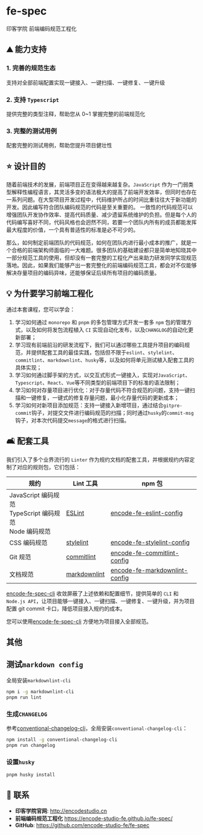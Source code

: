 # fe-spec

印客学院 前端编码规范工程化

## :mountain: 能力支持

### 1. 完善的规范生态

支持对全部前端配置实现一键接入、一键扫描、一键修复、一键升级

### 2. 支持 `Typescript`

提供完整的类型注释，帮助您从 0~1 掌握完整的前端规范化

### 3. 完整的测试用例

配套完整的测试用例，帮助您提升项目健壮性

## :star: 设计目的

随着前端技术的发展，前端项目正在变得越来越复杂。`JavaScript` 作为一门弱类型解释性编程语言，其灵活多变的语法极大的提高了前端开发效率，但同时也存在一系列问题。在大型项目开发过程中，代码维护所占的时间比重往往大于新功能的开发。因此编写符合团队编码规范的代码是至关重要的。 一致性的代码规范可以增强团队开发协作效率、提高代码质量、减少遗留系统维护的负担。但是每个人的代码编写喜好不同，代码风格也会迥然不同，若要一个团队内所有的成员都能发挥最大程度的价值，一个具有普适性的标准是必不可少的。

那么，如何制定前端团队的代码规范，如何在团队内进行最小成本的推广，就是一个合格的前端架构师面临的一大难题。很多团队的基础建设都只是简单地知晓其中一部分规范工具的使用，但却没有一套完整的工程化产出来助力研发同学实现规范落地。因此，如果我们能够产出一套完整化的前端编码规范工具，都会对不仅能够解决存量项目的编码异味，还能够保证后续所有项目的编码质量。

## :bulb: 为什要学习前端工程化

通过本套课程，您可以学会：

1. 学习如何通过 `monorepo` 和 `pnpm` 的多包管理方式开发一套多 `npm` 包的管理方式，以及如何将发包流程植入 `CI` 实现自动化发布，以及`CHANGLOG`的自动化更新部署；
2. 学习现有前端前沿的研发流程下，我们可以通过哪些工具提升项目的编码规范，并提供配套工具的最佳实践，包括但不限于`eslint`、`stylelint`、`commitlint`、`markdownlint`、`husky`等，以及如何将单元测试植入配套工具的具体实现；
3. 学习如何通过脚手架的方式，以交互式形式一键接入，实现对`JavaScript`、`Typescript`、`React`、`Vue`等不同类型的前端项目下的标准的语法限制；
4. 学习如何对存量项目进行优化：对于存量代码不符合规范的问题，支持一键扫描和一键修复，一键式的修复存量问题，最小化存量代码的更新成本；
5. 学习如何对新项目添加规范：支持一键接入新增项目，通过结合`gitpre-commit`钩子，对提交文件进行编码规范的扫描；同时通过`husky`的`commit-msg`钩子，对本次代码提交`message`的格式进行扫描。

## :couch_and_lamp: 配套工具

我们引入了多个业界流行的 `Linter` 作为规约文档的配套工具，并根据规约内容定制了对应的规则包，它们包括：

| 规约                                                              | Lint 工具                                                  | npm 包                                                                                       |
| ----------------------------------------------------------------- | ---------------------------------------------------------- | -------------------------------------------------------------------------------------------- |
| JavaScript 编码规范 <br/> TypeScript 编码规范 <br/> Node 编码规范 | [ESLint](https://eslint.org/)                              | [encode-fe-eslint-config](https://www.npmjs.com/package/encode-fe-eslint-config)             |
| CSS 编码规范                                                      | [stylelint](https://stylelint.io/)                         | [encode-fe-stylelint-config](https://www.npmjs.com/package/encode-fe-stylelint-config)       |
| Git 规范                                                          | [commitlint](https://commitlint.js.org/#/)                 | [encode-fe-commitlint-config](https://www.npmjs.com/package/encode-fe-commitlint-config)     |
| 文档规范                                                          | [markdownlint](https://github.com/DavidAnson/markdownlint) | [encode-fe-markdownlint-config](https://www.npmjs.com/package/encode-fe-markdownlint-config) |

[encode-fe-spec-cli](https://www.npmjs.com/package/encode-fe-spec-cli) 收敛屏蔽了上述依赖和配置细节，提供简单的 `CLI` 和 `Node.js API`，让项目能够一键接入、一键扫描、一键修复、一键升级，并为项目配置 git commit 卡口，降低项目接入规约的成本。

您可以使用[encode-fe-spec-cli](https://www.npmjs.com/package/encode-fe-spec-cli) 方便地为项目接入全部规范。

## 其他

## 测试`markdown config`

全局安装`markdownlint-cli`

```bash
npm i -g markdownlint-cli
pnpm run lint
```

### 生成`CHANGELOG`

参考[conventional-changelog-cli](https://www.npmjs.com/package/conventional-changelog-cli)，全局安装`conventional-changelog-cli`：

```bash
npm install -g conventional-changelog-cli
pnpm run changelog
```

### 设置`husky`

```bash
pnpm husky install
```

## :email: 联系

-   **印客学院官网**: <http://encodestudio.cn>
-   **前端编码规范工程化** <https://encode-studio-fe.github.io/fe-spec/>
-   **GitHub**: <https://github.com/encode-studio-fe/fe-spec>

</br>
